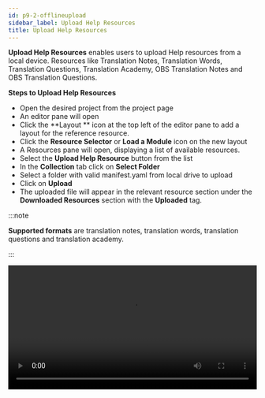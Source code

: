 ```yaml
---
id: p9-2-offlineupload
sidebar_label: Upload Help Resources
title: Upload Help Resources
---
```

**Upload Help Resources** enables users to upload Help resources from a local device. Resources like Translation Notes, Translation Words, Translation Questions,  Translation Academy, OBS Translation Notes and OBS Translation Questions.

**Steps to Upload Help Resources**

- Open the desired project from the project page
- An editor pane will open
- Click the **Layout ** icon at the top left of the editor pane to add a layout for the reference resource.
- Click the **Resource Selector** or **Load a Module** icon on the new layout
- A Resources pane will open, displaying a list of available resources.
- Select the **Upload Help Resource** button from the list
- In the **Collection** tab click on **Select Folder**
- Select a folder with valid manifest.yaml from local drive to upload
- Click on **Upload**
- The uploaded file will appear in the relevant resource section under the **Downloaded Resources** section with the **Uploaded** tag.

:::note

**Supported formats** are translation notes, translation words, translation questions and translation academy.

:::

<video controls src="/0.5.6/en-upload-help-resource.mov" width="100%" type="video/mp4"/>
